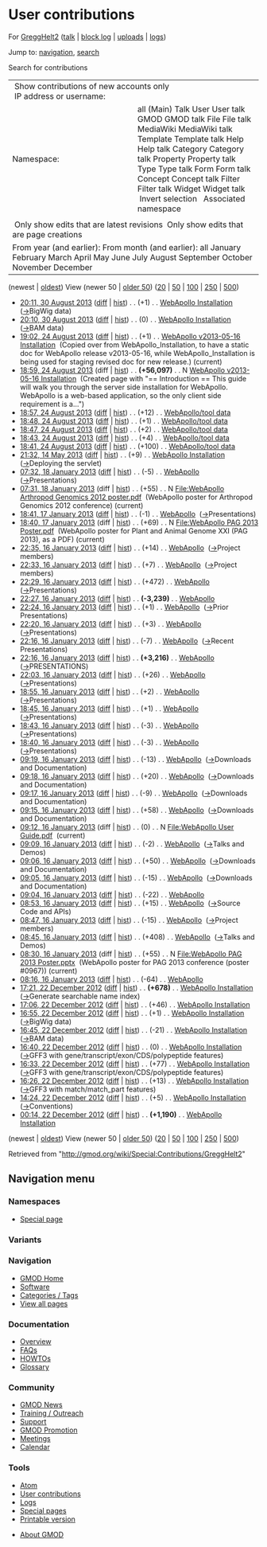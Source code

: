 <div id="mw-page-base" class="noprint">

</div>

<div id="mw-head-base" class="noprint">

</div>

<div id="content" class="mw-body" role="main">

<span id="top"></span>

<div id="mw-js-message" style="display:none;">

</div>



# <span dir="auto">User contributions</span>

<div id="bodyContent">

<div id="contentSub">

For [GreggHelt2](/wiki/User:GreggHelt2 "User:GreggHelt2") (<a
href="/mediawiki/index.php?title=User_talk:GreggHelt2&amp;action=edit&amp;redlink=1"
class="new" title="User talk:GreggHelt2 (page does not exist)">talk</a>
\| [block
log](/mediawiki/index.php?title=Special:Log/block&page=User%3AGreggHelt2 "Special:Log/block")
\|
[uploads](/wiki/Special:ListFiles/GreggHelt2 "Special:ListFiles/GreggHelt2")
\| [logs](/wiki/Special:Log/GreggHelt2 "Special:Log/GreggHelt2"))

</div>

<div id="jump-to-nav" class="mw-jump">

Jump to: [navigation](#mw-navigation), [search](#p-search)

</div>

<div id="mw-content-text">

Search for contributions

<table class="mw-contributions-table">
<colgroup>
<col style="width: 50%" />
<col style="width: 50%" />
</colgroup>
<tbody>
<tr class="odd">
<td colspan="2"> Show contributions of new accounts only<br />
 IP address or username:</td>
</tr>
<tr class="even">
<td class="mw-label">Namespace:</td>
<td>all (Main) Talk User User talk GMOD GMOD talk File File talk
MediaWiki MediaWiki talk Template Template talk Help Help talk Category
Category talk Property Property talk Type Type talk Form Form talk
Concept Concept talk Filter Filter talk Widget Widget talk  
 Invert selection 
 Associated namespace </td>
</tr>
<tr class="odd">
<td colspan="2"></td>
</tr>
<tr class="even">
<td colspan="2"> Only show edits that are latest revisions
 Only show edits that are page creations</td>
</tr>
<tr class="odd">
<td colspan="2">From year (and earlier): From month (and earlier): all
January February March April May June July August September October
November December</td>
</tr>
</tbody>
</table>

(newest \| <a
href="/mediawiki/index.php?title=Special:Contributions/GreggHelt2&amp;dir=prev&amp;target=GreggHelt2"
class="mw-lastlink" rel="last"
title="Special:Contributions/GreggHelt2">oldest</a>) View (newer 50 \|
<a
href="/mediawiki/index.php?title=Special:Contributions/GreggHelt2&amp;offset=20121222001400&amp;target=GreggHelt2"
class="mw-nextlink" rel="next"
title="Special:Contributions/GreggHelt2">older 50</a>) (<a
href="/mediawiki/index.php?title=Special:Contributions/GreggHelt2&amp;offset=&amp;limit=20&amp;target=GreggHelt2"
class="mw-numlink" title="Special:Contributions/GreggHelt2">20</a> \| <a
href="/mediawiki/index.php?title=Special:Contributions/GreggHelt2&amp;offset=&amp;limit=50&amp;target=GreggHelt2"
class="mw-numlink" title="Special:Contributions/GreggHelt2">50</a> \| <a
href="/mediawiki/index.php?title=Special:Contributions/GreggHelt2&amp;offset=&amp;limit=100&amp;target=GreggHelt2"
class="mw-numlink" title="Special:Contributions/GreggHelt2">100</a> \|
<a
href="/mediawiki/index.php?title=Special:Contributions/GreggHelt2&amp;offset=&amp;limit=250&amp;target=GreggHelt2"
class="mw-numlink" title="Special:Contributions/GreggHelt2">250</a> \|
<a
href="/mediawiki/index.php?title=Special:Contributions/GreggHelt2&amp;offset=&amp;limit=500&amp;target=GreggHelt2"
class="mw-numlink" title="Special:Contributions/GreggHelt2">500</a>)

- <a
  href="/mediawiki/index.php?title=WebApollo_Installation&amp;oldid=24450"
  class="mw-changeslist-date" title="WebApollo Installation">20:11, 30
  August 2013</a>
  ([diff](/mediawiki/index.php?title=WebApollo_Installation&diff=prev&oldid=24450 "WebApollo Installation")
  \|
  [hist](/mediawiki/index.php?title=WebApollo_Installation&action=history "WebApollo Installation"))
  <span class="mw-changeslist-separator">. .</span>
  <span class="mw-plusminus-pos" dir="ltr"
  title="65,053 bytes after change">(+1)</span>‎
  <span class="mw-changeslist-separator">. .</span>
  <a href="/wiki/WebApollo_Installation" class="mw-contributions-title"
  title="WebApollo Installation">WebApollo Installation</a> ‎
  <span class="comment">([→](/wiki/WebApollo_Installation#BigWig_data "WebApollo Installation")‎<span dir="auto"><span class="autocomment">BigWig
  data</span></span>)</span>
- <a
  href="/mediawiki/index.php?title=WebApollo_Installation&amp;oldid=24449"
  class="mw-changeslist-date" title="WebApollo Installation">20:10, 30
  August 2013</a>
  ([diff](/mediawiki/index.php?title=WebApollo_Installation&diff=prev&oldid=24449 "WebApollo Installation")
  \|
  [hist](/mediawiki/index.php?title=WebApollo_Installation&action=history "WebApollo Installation"))
  <span class="mw-changeslist-separator">. .</span>
  <span class="mw-plusminus-null" dir="ltr"
  title="65,052 bytes after change">(0)</span>‎
  <span class="mw-changeslist-separator">. .</span>
  <a href="/wiki/WebApollo_Installation" class="mw-contributions-title"
  title="WebApollo Installation">WebApollo Installation</a> ‎
  <span class="comment">([→](/wiki/WebApollo_Installation#BAM_data "WebApollo Installation")‎<span dir="auto"><span class="autocomment">BAM
  data</span></span>)</span>
- <a
  href="/mediawiki/index.php?title=WebApollo_v2013-05-16_Installation&amp;oldid=24426"
  class="mw-changeslist-date"
  title="WebApollo v2013-05-16 Installation">19:02, 24 August 2013</a>
  ([diff](/mediawiki/index.php?title=WebApollo_v2013-05-16_Installation&diff=prev&oldid=24426 "WebApollo v2013-05-16 Installation")
  \|
  [hist](/mediawiki/index.php?title=WebApollo_v2013-05-16_Installation&action=history "WebApollo v2013-05-16 Installation"))
  <span class="mw-changeslist-separator">. .</span>
  <span class="mw-plusminus-pos" dir="ltr"
  title="56,098 bytes after change">(+1)</span>‎
  <span class="mw-changeslist-separator">. .</span>
  <a href="/wiki/WebApollo_v2013-05-16_Installation"
  class="mw-contributions-title"
  title="WebApollo v2013-05-16 Installation">WebApollo v2013-05-16
  Installation</a> ‎ <span class="comment">(Copied over from
  WebApollo_Installation, to have a static doc for WebApollo release
  v2013-05-16, while WebApollo_Installation is being used for staging
  revised doc for new release.)</span>
  <span class="mw-uctop">(current)</span>
- <a
  href="/mediawiki/index.php?title=WebApollo_v2013-05-16_Installation&amp;oldid=24425"
  class="mw-changeslist-date"
  title="WebApollo v2013-05-16 Installation">18:59, 24 August 2013</a>
  (diff \|
  [hist](/mediawiki/index.php?title=WebApollo_v2013-05-16_Installation&action=history "WebApollo v2013-05-16 Installation"))
  <span class="mw-changeslist-separator">. .</span> **(+56,097)**‎
  <span class="mw-changeslist-separator">. .</span> N
  <a href="/wiki/WebApollo_v2013-05-16_Installation"
  class="mw-contributions-title"
  title="WebApollo v2013-05-16 Installation">WebApollo v2013-05-16
  Installation</a> ‎ <span class="comment">(Created page with "==
  Introduction == This guide will walk you through the server side
  installation for WebApollo. WebApollo is a web-based application, so
  the only client side requirement is a...")</span>
- <a href="/mediawiki/index.php?title=WebApollo/tool_data&amp;oldid=24424"
  class="mw-changeslist-date" title="WebApollo/tool data">18:57, 24 August
  2013</a>
  ([diff](/mediawiki/index.php?title=WebApollo/tool_data&diff=prev&oldid=24424 "WebApollo/tool data")
  \|
  [hist](/mediawiki/index.php?title=WebApollo/tool_data&action=history "WebApollo/tool data"))
  <span class="mw-changeslist-separator">. .</span>
  <span class="mw-plusminus-pos" dir="ltr"
  title="4,804 bytes after change">(+12)</span>‎
  <span class="mw-changeslist-separator">. .</span>
  <a href="/wiki/WebApollo/tool_data" class="mw-contributions-title"
  title="WebApollo/tool data">WebApollo/tool data</a> ‎
- <a href="/mediawiki/index.php?title=WebApollo/tool_data&amp;oldid=24423"
  class="mw-changeslist-date" title="WebApollo/tool data">18:48, 24 August
  2013</a>
  ([diff](/mediawiki/index.php?title=WebApollo/tool_data&diff=prev&oldid=24423 "WebApollo/tool data")
  \|
  [hist](/mediawiki/index.php?title=WebApollo/tool_data&action=history "WebApollo/tool data"))
  <span class="mw-changeslist-separator">. .</span>
  <span class="mw-plusminus-pos" dir="ltr"
  title="4,792 bytes after change">(+1)</span>‎
  <span class="mw-changeslist-separator">. .</span>
  <a href="/wiki/WebApollo/tool_data" class="mw-contributions-title"
  title="WebApollo/tool data">WebApollo/tool data</a> ‎
- <a href="/mediawiki/index.php?title=WebApollo/tool_data&amp;oldid=24422"
  class="mw-changeslist-date" title="WebApollo/tool data">18:47, 24 August
  2013</a>
  ([diff](/mediawiki/index.php?title=WebApollo/tool_data&diff=prev&oldid=24422 "WebApollo/tool data")
  \|
  [hist](/mediawiki/index.php?title=WebApollo/tool_data&action=history "WebApollo/tool data"))
  <span class="mw-changeslist-separator">. .</span>
  <span class="mw-plusminus-pos" dir="ltr"
  title="4,791 bytes after change">(+2)</span>‎
  <span class="mw-changeslist-separator">. .</span>
  <a href="/wiki/WebApollo/tool_data" class="mw-contributions-title"
  title="WebApollo/tool data">WebApollo/tool data</a> ‎
- <a href="/mediawiki/index.php?title=WebApollo/tool_data&amp;oldid=24421"
  class="mw-changeslist-date" title="WebApollo/tool data">18:43, 24 August
  2013</a>
  ([diff](/mediawiki/index.php?title=WebApollo/tool_data&diff=prev&oldid=24421 "WebApollo/tool data")
  \|
  [hist](/mediawiki/index.php?title=WebApollo/tool_data&action=history "WebApollo/tool data"))
  <span class="mw-changeslist-separator">. .</span>
  <span class="mw-plusminus-pos" dir="ltr"
  title="4,789 bytes after change">(+4)</span>‎
  <span class="mw-changeslist-separator">. .</span>
  <a href="/wiki/WebApollo/tool_data" class="mw-contributions-title"
  title="WebApollo/tool data">WebApollo/tool data</a> ‎
- <a href="/mediawiki/index.php?title=WebApollo/tool_data&amp;oldid=24420"
  class="mw-changeslist-date" title="WebApollo/tool data">18:41, 24 August
  2013</a>
  ([diff](/mediawiki/index.php?title=WebApollo/tool_data&diff=prev&oldid=24420 "WebApollo/tool data")
  \|
  [hist](/mediawiki/index.php?title=WebApollo/tool_data&action=history "WebApollo/tool data"))
  <span class="mw-changeslist-separator">. .</span>
  <span class="mw-plusminus-pos" dir="ltr"
  title="4,785 bytes after change">(+100)</span>‎
  <span class="mw-changeslist-separator">. .</span>
  <a href="/wiki/WebApollo/tool_data" class="mw-contributions-title"
  title="WebApollo/tool data">WebApollo/tool data</a> ‎
- <a
  href="/mediawiki/index.php?title=WebApollo_Installation&amp;oldid=23568"
  class="mw-changeslist-date" title="WebApollo Installation">21:32, 14 May
  2013</a>
  ([diff](/mediawiki/index.php?title=WebApollo_Installation&diff=prev&oldid=23568 "WebApollo Installation")
  \|
  [hist](/mediawiki/index.php?title=WebApollo_Installation&action=history "WebApollo Installation"))
  <span class="mw-changeslist-separator">. .</span>
  <span class="mw-plusminus-pos" dir="ltr"
  title="54,146 bytes after change">(+9)</span>‎
  <span class="mw-changeslist-separator">. .</span>
  <a href="/wiki/WebApollo_Installation" class="mw-contributions-title"
  title="WebApollo Installation">WebApollo Installation</a> ‎
  <span class="comment">([→](/wiki/WebApollo_Installation#Deploying_the_servlet "WebApollo Installation")‎<span dir="auto"><span class="autocomment">Deploying
  the servlet</span></span>)</span>
- <a href="/mediawiki/index.php?title=WebApollo&amp;oldid=22833"
  class="mw-changeslist-date" title="WebApollo">07:32, 18 January 2013</a>
  ([diff](/mediawiki/index.php?title=WebApollo&diff=prev&oldid=22833 "WebApollo")
  \|
  [hist](/mediawiki/index.php?title=WebApollo&action=history "WebApollo"))
  <span class="mw-changeslist-separator">. .</span>
  <span class="mw-plusminus-neg" dir="ltr"
  title="5,866 bytes after change">(-5)</span>‎
  <span class="mw-changeslist-separator">. .</span>
  <a href="/wiki/WebApollo" class="mw-contributions-title"
  title="WebApollo">WebApollo</a> ‎
  <span class="comment">([→](/wiki/WebApollo#Presentations "WebApollo")‎<span dir="auto"><span class="autocomment">Presentations</span></span>)</span>
- <a
  href="/mediawiki/index.php?title=File:WebApollo_Arthropod_Genomics_2012_poster.pdf&amp;oldid=22832"
  class="mw-changeslist-date"
  title="File:WebApollo Arthropod Genomics 2012 poster.pdf">07:31, 18
  January 2013</a> (diff \|
  [hist](/mediawiki/index.php?title=File:WebApollo_Arthropod_Genomics_2012_poster.pdf&action=history "File:WebApollo Arthropod Genomics 2012 poster.pdf"))
  <span class="mw-changeslist-separator">. .</span>
  <span class="mw-plusminus-pos" dir="ltr"
  title="55 bytes after change">(+55)</span>‎
  <span class="mw-changeslist-separator">. .</span> N
  <a href="/wiki/File:WebApollo_Arthropod_Genomics_2012_poster.pdf"
  class="mw-contributions-title"
  title="File:WebApollo Arthropod Genomics 2012 poster.pdf">File:WebApollo
  Arthropod Genomics 2012 poster.pdf</a> ‎
  <span class="comment">(WebApollo poster for Arthropod Genomics 2012
  conference)</span> <span class="mw-uctop">(current)</span>
- <a href="/mediawiki/index.php?title=WebApollo&amp;oldid=22831"
  class="mw-changeslist-date" title="WebApollo">18:41, 17 January 2013</a>
  ([diff](/mediawiki/index.php?title=WebApollo&diff=prev&oldid=22831 "WebApollo")
  \|
  [hist](/mediawiki/index.php?title=WebApollo&action=history "WebApollo"))
  <span class="mw-changeslist-separator">. .</span>
  <span class="mw-plusminus-neg" dir="ltr"
  title="5,871 bytes after change">(-1)</span>‎
  <span class="mw-changeslist-separator">. .</span>
  <a href="/wiki/WebApollo" class="mw-contributions-title"
  title="WebApollo">WebApollo</a> ‎
  <span class="comment">([→](/wiki/WebApollo#Presentations "WebApollo")‎<span dir="auto"><span class="autocomment">Presentations</span></span>)</span>
- <a
  href="/mediawiki/index.php?title=File:WebApollo_PAG_2013_Poster.pdf&amp;oldid=22830"
  class="mw-changeslist-date"
  title="File:WebApollo PAG 2013 Poster.pdf">18:40, 17 January 2013</a>
  (diff \|
  [hist](/mediawiki/index.php?title=File:WebApollo_PAG_2013_Poster.pdf&action=history "File:WebApollo PAG 2013 Poster.pdf"))
  <span class="mw-changeslist-separator">. .</span>
  <span class="mw-plusminus-pos" dir="ltr"
  title="69 bytes after change">(+69)</span>‎
  <span class="mw-changeslist-separator">. .</span> N
  <a href="/wiki/File:WebApollo_PAG_2013_Poster.pdf"
  class="mw-contributions-title"
  title="File:WebApollo PAG 2013 Poster.pdf">File:WebApollo PAG 2013
  Poster.pdf</a> ‎ <span class="comment">(WebApollo poster for Plant and
  Animal Genome XXI (PAG 2013), as a PDF)</span>
  <span class="mw-uctop">(current)</span>
- <a href="/mediawiki/index.php?title=WebApollo&amp;oldid=22829"
  class="mw-changeslist-date" title="WebApollo">22:35, 16 January 2013</a>
  ([diff](/mediawiki/index.php?title=WebApollo&diff=prev&oldid=22829 "WebApollo")
  \|
  [hist](/mediawiki/index.php?title=WebApollo&action=history "WebApollo"))
  <span class="mw-changeslist-separator">. .</span>
  <span class="mw-plusminus-pos" dir="ltr"
  title="5,872 bytes after change">(+14)</span>‎
  <span class="mw-changeslist-separator">. .</span>
  <a href="/wiki/WebApollo" class="mw-contributions-title"
  title="WebApollo">WebApollo</a> ‎
  <span class="comment">([→](/wiki/WebApollo#Project_members "WebApollo")‎<span dir="auto"><span class="autocomment">Project
  members</span></span>)</span>
- <a href="/mediawiki/index.php?title=WebApollo&amp;oldid=22828"
  class="mw-changeslist-date" title="WebApollo">22:33, 16 January 2013</a>
  ([diff](/mediawiki/index.php?title=WebApollo&diff=prev&oldid=22828 "WebApollo")
  \|
  [hist](/mediawiki/index.php?title=WebApollo&action=history "WebApollo"))
  <span class="mw-changeslist-separator">. .</span>
  <span class="mw-plusminus-pos" dir="ltr"
  title="5,858 bytes after change">(+7)</span>‎
  <span class="mw-changeslist-separator">. .</span>
  <a href="/wiki/WebApollo" class="mw-contributions-title"
  title="WebApollo">WebApollo</a> ‎
  <span class="comment">([→](/wiki/WebApollo#Project_members "WebApollo")‎<span dir="auto"><span class="autocomment">Project
  members</span></span>)</span>
- <a href="/mediawiki/index.php?title=WebApollo&amp;oldid=22827"
  class="mw-changeslist-date" title="WebApollo">22:29, 16 January 2013</a>
  ([diff](/mediawiki/index.php?title=WebApollo&diff=prev&oldid=22827 "WebApollo")
  \|
  [hist](/mediawiki/index.php?title=WebApollo&action=history "WebApollo"))
  <span class="mw-changeslist-separator">. .</span>
  <span class="mw-plusminus-pos" dir="ltr"
  title="5,851 bytes after change">(+472)</span>‎
  <span class="mw-changeslist-separator">. .</span>
  <a href="/wiki/WebApollo" class="mw-contributions-title"
  title="WebApollo">WebApollo</a> ‎
  <span class="comment">([→](/wiki/WebApollo#Presentations "WebApollo")‎<span dir="auto"><span class="autocomment">Presentations</span></span>)</span>
- <a href="/mediawiki/index.php?title=WebApollo&amp;oldid=22826"
  class="mw-changeslist-date" title="WebApollo">22:27, 16 January 2013</a>
  ([diff](/mediawiki/index.php?title=WebApollo&diff=prev&oldid=22826 "WebApollo")
  \|
  [hist](/mediawiki/index.php?title=WebApollo&action=history "WebApollo"))
  <span class="mw-changeslist-separator">. .</span> **(-3,239)**‎
  <span class="mw-changeslist-separator">. .</span>
  <a href="/wiki/WebApollo" class="mw-contributions-title"
  title="WebApollo">WebApollo</a> ‎
- <a href="/mediawiki/index.php?title=WebApollo&amp;oldid=22825"
  class="mw-changeslist-date" title="WebApollo">22:24, 16 January 2013</a>
  ([diff](/mediawiki/index.php?title=WebApollo&diff=prev&oldid=22825 "WebApollo")
  \|
  [hist](/mediawiki/index.php?title=WebApollo&action=history "WebApollo"))
  <span class="mw-changeslist-separator">. .</span>
  <span class="mw-plusminus-pos" dir="ltr"
  title="8,618 bytes after change">(+1)</span>‎
  <span class="mw-changeslist-separator">. .</span>
  <a href="/wiki/WebApollo" class="mw-contributions-title"
  title="WebApollo">WebApollo</a> ‎
  <span class="comment">([→](/wiki/WebApollo#Prior_Presentations "WebApollo")‎<span dir="auto"><span class="autocomment">Prior
  Presentations</span></span>)</span>
- <a href="/mediawiki/index.php?title=WebApollo&amp;oldid=22824"
  class="mw-changeslist-date" title="WebApollo">22:20, 16 January 2013</a>
  ([diff](/mediawiki/index.php?title=WebApollo&diff=prev&oldid=22824 "WebApollo")
  \|
  [hist](/mediawiki/index.php?title=WebApollo&action=history "WebApollo"))
  <span class="mw-changeslist-separator">. .</span>
  <span class="mw-plusminus-pos" dir="ltr"
  title="8,617 bytes after change">(+3)</span>‎
  <span class="mw-changeslist-separator">. .</span>
  <a href="/wiki/WebApollo" class="mw-contributions-title"
  title="WebApollo">WebApollo</a> ‎
  <span class="comment">([→](/wiki/WebApollo#Presentations "WebApollo")‎<span dir="auto"><span class="autocomment">Presentations</span></span>)</span>
- <a href="/mediawiki/index.php?title=WebApollo&amp;oldid=22823"
  class="mw-changeslist-date" title="WebApollo">22:16, 16 January 2013</a>
  ([diff](/mediawiki/index.php?title=WebApollo&diff=prev&oldid=22823 "WebApollo")
  \|
  [hist](/mediawiki/index.php?title=WebApollo&action=history "WebApollo"))
  <span class="mw-changeslist-separator">. .</span>
  <span class="mw-plusminus-neg" dir="ltr"
  title="8,614 bytes after change">(-7)</span>‎
  <span class="mw-changeslist-separator">. .</span>
  <a href="/wiki/WebApollo" class="mw-contributions-title"
  title="WebApollo">WebApollo</a> ‎
  <span class="comment">([→](/wiki/WebApollo#Recent_Presentations "WebApollo")‎<span dir="auto"><span class="autocomment">Recent
  Presentations</span></span>)</span>
- <a href="/mediawiki/index.php?title=WebApollo&amp;oldid=22822"
  class="mw-changeslist-date" title="WebApollo">22:16, 16 January 2013</a>
  ([diff](/mediawiki/index.php?title=WebApollo&diff=prev&oldid=22822 "WebApollo")
  \|
  [hist](/mediawiki/index.php?title=WebApollo&action=history "WebApollo"))
  <span class="mw-changeslist-separator">. .</span> **(+3,216)**‎
  <span class="mw-changeslist-separator">. .</span>
  <a href="/wiki/WebApollo" class="mw-contributions-title"
  title="WebApollo">WebApollo</a> ‎
  <span class="comment">([→](/wiki/WebApollo#PRESENTATIONS "WebApollo")‎<span dir="auto"><span class="autocomment">PRESENTATIONS</span></span>)</span>
- <a href="/mediawiki/index.php?title=WebApollo&amp;oldid=22821"
  class="mw-changeslist-date" title="WebApollo">22:03, 16 January 2013</a>
  ([diff](/mediawiki/index.php?title=WebApollo&diff=prev&oldid=22821 "WebApollo")
  \|
  [hist](/mediawiki/index.php?title=WebApollo&action=history "WebApollo"))
  <span class="mw-changeslist-separator">. .</span>
  <span class="mw-plusminus-pos" dir="ltr"
  title="5,405 bytes after change">(+26)</span>‎
  <span class="mw-changeslist-separator">. .</span>
  <a href="/wiki/WebApollo" class="mw-contributions-title"
  title="WebApollo">WebApollo</a> ‎
  <span class="comment">([→](/wiki/WebApollo#Presentations "WebApollo")‎<span dir="auto"><span class="autocomment">Presentations</span></span>)</span>
- <a href="/mediawiki/index.php?title=WebApollo&amp;oldid=22819"
  class="mw-changeslist-date" title="WebApollo">18:55, 16 January 2013</a>
  ([diff](/mediawiki/index.php?title=WebApollo&diff=prev&oldid=22819 "WebApollo")
  \|
  [hist](/mediawiki/index.php?title=WebApollo&action=history "WebApollo"))
  <span class="mw-changeslist-separator">. .</span>
  <span class="mw-plusminus-pos" dir="ltr"
  title="5,379 bytes after change">(+2)</span>‎
  <span class="mw-changeslist-separator">. .</span>
  <a href="/wiki/WebApollo" class="mw-contributions-title"
  title="WebApollo">WebApollo</a> ‎
  <span class="comment">([→](/wiki/WebApollo#Presentations "WebApollo")‎<span dir="auto"><span class="autocomment">Presentations</span></span>)</span>
- <a href="/mediawiki/index.php?title=WebApollo&amp;oldid=22818"
  class="mw-changeslist-date" title="WebApollo">18:45, 16 January 2013</a>
  ([diff](/mediawiki/index.php?title=WebApollo&diff=prev&oldid=22818 "WebApollo")
  \|
  [hist](/mediawiki/index.php?title=WebApollo&action=history "WebApollo"))
  <span class="mw-changeslist-separator">. .</span>
  <span class="mw-plusminus-pos" dir="ltr"
  title="5,377 bytes after change">(+1)</span>‎
  <span class="mw-changeslist-separator">. .</span>
  <a href="/wiki/WebApollo" class="mw-contributions-title"
  title="WebApollo">WebApollo</a> ‎
  <span class="comment">([→](/wiki/WebApollo#Presentations "WebApollo")‎<span dir="auto"><span class="autocomment">Presentations</span></span>)</span>
- <a href="/mediawiki/index.php?title=WebApollo&amp;oldid=22817"
  class="mw-changeslist-date" title="WebApollo">18:43, 16 January 2013</a>
  ([diff](/mediawiki/index.php?title=WebApollo&diff=prev&oldid=22817 "WebApollo")
  \|
  [hist](/mediawiki/index.php?title=WebApollo&action=history "WebApollo"))
  <span class="mw-changeslist-separator">. .</span>
  <span class="mw-plusminus-neg" dir="ltr"
  title="5,376 bytes after change">(-3)</span>‎
  <span class="mw-changeslist-separator">. .</span>
  <a href="/wiki/WebApollo" class="mw-contributions-title"
  title="WebApollo">WebApollo</a> ‎
  <span class="comment">([→](/wiki/WebApollo#Presentations "WebApollo")‎<span dir="auto"><span class="autocomment">Presentations</span></span>)</span>
- <a href="/mediawiki/index.php?title=WebApollo&amp;oldid=22816"
  class="mw-changeslist-date" title="WebApollo">18:40, 16 January 2013</a>
  ([diff](/mediawiki/index.php?title=WebApollo&diff=prev&oldid=22816 "WebApollo")
  \|
  [hist](/mediawiki/index.php?title=WebApollo&action=history "WebApollo"))
  <span class="mw-changeslist-separator">. .</span>
  <span class="mw-plusminus-neg" dir="ltr"
  title="5,379 bytes after change">(-3)</span>‎
  <span class="mw-changeslist-separator">. .</span>
  <a href="/wiki/WebApollo" class="mw-contributions-title"
  title="WebApollo">WebApollo</a> ‎
  <span class="comment">([→](/wiki/WebApollo#Presentations "WebApollo")‎<span dir="auto"><span class="autocomment">Presentations</span></span>)</span>
- <a href="/mediawiki/index.php?title=WebApollo&amp;oldid=22809"
  class="mw-changeslist-date" title="WebApollo">09:19, 16 January 2013</a>
  ([diff](/mediawiki/index.php?title=WebApollo&diff=prev&oldid=22809 "WebApollo")
  \|
  [hist](/mediawiki/index.php?title=WebApollo&action=history "WebApollo"))
  <span class="mw-changeslist-separator">. .</span>
  <span class="mw-plusminus-neg" dir="ltr"
  title="5,382 bytes after change">(-13)</span>‎
  <span class="mw-changeslist-separator">. .</span>
  <a href="/wiki/WebApollo" class="mw-contributions-title"
  title="WebApollo">WebApollo</a> ‎
  <span class="comment">([→](/wiki/WebApollo#Downloads_and_Documentation "WebApollo")‎<span dir="auto"><span class="autocomment">Downloads
  and Documentation</span></span>)</span>
- <a href="/mediawiki/index.php?title=WebApollo&amp;oldid=22808"
  class="mw-changeslist-date" title="WebApollo">09:18, 16 January 2013</a>
  ([diff](/mediawiki/index.php?title=WebApollo&diff=prev&oldid=22808 "WebApollo")
  \|
  [hist](/mediawiki/index.php?title=WebApollo&action=history "WebApollo"))
  <span class="mw-changeslist-separator">. .</span>
  <span class="mw-plusminus-pos" dir="ltr"
  title="5,395 bytes after change">(+20)</span>‎
  <span class="mw-changeslist-separator">. .</span>
  <a href="/wiki/WebApollo" class="mw-contributions-title"
  title="WebApollo">WebApollo</a> ‎
  <span class="comment">([→](/wiki/WebApollo#Downloads_and_Documentation "WebApollo")‎<span dir="auto"><span class="autocomment">Downloads
  and Documentation</span></span>)</span>
- <a href="/mediawiki/index.php?title=WebApollo&amp;oldid=22807"
  class="mw-changeslist-date" title="WebApollo">09:17, 16 January 2013</a>
  ([diff](/mediawiki/index.php?title=WebApollo&diff=prev&oldid=22807 "WebApollo")
  \|
  [hist](/mediawiki/index.php?title=WebApollo&action=history "WebApollo"))
  <span class="mw-changeslist-separator">. .</span>
  <span class="mw-plusminus-neg" dir="ltr"
  title="5,375 bytes after change">(-9)</span>‎
  <span class="mw-changeslist-separator">. .</span>
  <a href="/wiki/WebApollo" class="mw-contributions-title"
  title="WebApollo">WebApollo</a> ‎
  <span class="comment">([→](/wiki/WebApollo#Downloads_and_Documentation "WebApollo")‎<span dir="auto"><span class="autocomment">Downloads
  and Documentation</span></span>)</span>
- <a href="/mediawiki/index.php?title=WebApollo&amp;oldid=22806"
  class="mw-changeslist-date" title="WebApollo">09:15, 16 January 2013</a>
  ([diff](/mediawiki/index.php?title=WebApollo&diff=prev&oldid=22806 "WebApollo")
  \|
  [hist](/mediawiki/index.php?title=WebApollo&action=history "WebApollo"))
  <span class="mw-changeslist-separator">. .</span>
  <span class="mw-plusminus-pos" dir="ltr"
  title="5,384 bytes after change">(+58)</span>‎
  <span class="mw-changeslist-separator">. .</span>
  <a href="/wiki/WebApollo" class="mw-contributions-title"
  title="WebApollo">WebApollo</a> ‎
  <span class="comment">([→](/wiki/WebApollo#Downloads_and_Documentation "WebApollo")‎<span dir="auto"><span class="autocomment">Downloads
  and Documentation</span></span>)</span>
- <a
  href="/mediawiki/index.php?title=File:WebApollo_User_Guide.pdf&amp;oldid=22805"
  class="mw-changeslist-date" title="File:WebApollo User Guide.pdf">09:12,
  16 January 2013</a> (diff \|
  [hist](/mediawiki/index.php?title=File:WebApollo_User_Guide.pdf&action=history "File:WebApollo User Guide.pdf"))
  <span class="mw-changeslist-separator">. .</span>
  <span class="mw-plusminus-null" dir="ltr"
  title="0 bytes after change">(0)</span>‎
  <span class="mw-changeslist-separator">. .</span> N
  <a href="/wiki/File:WebApollo_User_Guide.pdf"
  class="mw-contributions-title"
  title="File:WebApollo User Guide.pdf">File:WebApollo User Guide.pdf</a>
  ‎ <span class="mw-uctop">(current)</span>
- <a href="/mediawiki/index.php?title=WebApollo&amp;oldid=22804"
  class="mw-changeslist-date" title="WebApollo">09:09, 16 January 2013</a>
  ([diff](/mediawiki/index.php?title=WebApollo&diff=prev&oldid=22804 "WebApollo")
  \|
  [hist](/mediawiki/index.php?title=WebApollo&action=history "WebApollo"))
  <span class="mw-changeslist-separator">. .</span>
  <span class="mw-plusminus-neg" dir="ltr"
  title="5,326 bytes after change">(-2)</span>‎
  <span class="mw-changeslist-separator">. .</span>
  <a href="/wiki/WebApollo" class="mw-contributions-title"
  title="WebApollo">WebApollo</a> ‎
  <span class="comment">([→](/wiki/WebApollo#Talks_and_Demos "WebApollo")‎<span dir="auto"><span class="autocomment">Talks
  and Demos</span></span>)</span>
- <a href="/mediawiki/index.php?title=WebApollo&amp;oldid=22803"
  class="mw-changeslist-date" title="WebApollo">09:06, 16 January 2013</a>
  ([diff](/mediawiki/index.php?title=WebApollo&diff=prev&oldid=22803 "WebApollo")
  \|
  [hist](/mediawiki/index.php?title=WebApollo&action=history "WebApollo"))
  <span class="mw-changeslist-separator">. .</span>
  <span class="mw-plusminus-pos" dir="ltr"
  title="5,328 bytes after change">(+50)</span>‎
  <span class="mw-changeslist-separator">. .</span>
  <a href="/wiki/WebApollo" class="mw-contributions-title"
  title="WebApollo">WebApollo</a> ‎
  <span class="comment">([→](/wiki/WebApollo#Downloads_and_Documentation "WebApollo")‎<span dir="auto"><span class="autocomment">Downloads
  and Documentation</span></span>)</span>
- <a href="/mediawiki/index.php?title=WebApollo&amp;oldid=22802"
  class="mw-changeslist-date" title="WebApollo">09:05, 16 January 2013</a>
  ([diff](/mediawiki/index.php?title=WebApollo&diff=prev&oldid=22802 "WebApollo")
  \|
  [hist](/mediawiki/index.php?title=WebApollo&action=history "WebApollo"))
  <span class="mw-changeslist-separator">. .</span>
  <span class="mw-plusminus-neg" dir="ltr"
  title="5,278 bytes after change">(-15)</span>‎
  <span class="mw-changeslist-separator">. .</span>
  <a href="/wiki/WebApollo" class="mw-contributions-title"
  title="WebApollo">WebApollo</a> ‎
  <span class="comment">([→](/wiki/WebApollo#Downloads_and_Documentation "WebApollo")‎<span dir="auto"><span class="autocomment">Downloads
  and Documentation</span></span>)</span>
- <a href="/mediawiki/index.php?title=WebApollo&amp;oldid=22801"
  class="mw-changeslist-date" title="WebApollo">09:04, 16 January 2013</a>
  ([diff](/mediawiki/index.php?title=WebApollo&diff=prev&oldid=22801 "WebApollo")
  \|
  [hist](/mediawiki/index.php?title=WebApollo&action=history "WebApollo"))
  <span class="mw-changeslist-separator">. .</span>
  <span class="mw-plusminus-neg" dir="ltr"
  title="5,293 bytes after change">(-22)</span>‎
  <span class="mw-changeslist-separator">. .</span>
  <a href="/wiki/WebApollo" class="mw-contributions-title"
  title="WebApollo">WebApollo</a> ‎
- <a href="/mediawiki/index.php?title=WebApollo&amp;oldid=22800"
  class="mw-changeslist-date" title="WebApollo">08:53, 16 January 2013</a>
  ([diff](/mediawiki/index.php?title=WebApollo&diff=prev&oldid=22800 "WebApollo")
  \|
  [hist](/mediawiki/index.php?title=WebApollo&action=history "WebApollo"))
  <span class="mw-changeslist-separator">. .</span>
  <span class="mw-plusminus-pos" dir="ltr"
  title="5,315 bytes after change">(+15)</span>‎
  <span class="mw-changeslist-separator">. .</span>
  <a href="/wiki/WebApollo" class="mw-contributions-title"
  title="WebApollo">WebApollo</a> ‎
  <span class="comment">([→](/wiki/WebApollo#Source_Code_and_APIs "WebApollo")‎<span dir="auto"><span class="autocomment">Source
  Code and APIs</span></span>)</span>
- <a href="/mediawiki/index.php?title=WebApollo&amp;oldid=22799"
  class="mw-changeslist-date" title="WebApollo">08:47, 16 January 2013</a>
  ([diff](/mediawiki/index.php?title=WebApollo&diff=prev&oldid=22799 "WebApollo")
  \|
  [hist](/mediawiki/index.php?title=WebApollo&action=history "WebApollo"))
  <span class="mw-changeslist-separator">. .</span>
  <span class="mw-plusminus-neg" dir="ltr"
  title="5,300 bytes after change">(-15)</span>‎
  <span class="mw-changeslist-separator">. .</span>
  <a href="/wiki/WebApollo" class="mw-contributions-title"
  title="WebApollo">WebApollo</a> ‎
  <span class="comment">([→](/wiki/WebApollo#Project_members "WebApollo")‎<span dir="auto"><span class="autocomment">Project
  members</span></span>)</span>
- <a href="/mediawiki/index.php?title=WebApollo&amp;oldid=22798"
  class="mw-changeslist-date" title="WebApollo">08:45, 16 January 2013</a>
  ([diff](/mediawiki/index.php?title=WebApollo&diff=prev&oldid=22798 "WebApollo")
  \|
  [hist](/mediawiki/index.php?title=WebApollo&action=history "WebApollo"))
  <span class="mw-changeslist-separator">. .</span>
  <span class="mw-plusminus-pos" dir="ltr"
  title="5,315 bytes after change">(+408)</span>‎
  <span class="mw-changeslist-separator">. .</span>
  <a href="/wiki/WebApollo" class="mw-contributions-title"
  title="WebApollo">WebApollo</a> ‎
  <span class="comment">([→](/wiki/WebApollo#Talks_and_Demos "WebApollo")‎<span dir="auto"><span class="autocomment">Talks
  and Demos</span></span>)</span>
- <a
  href="/mediawiki/index.php?title=File:WebApollo_PAG_2013_Poster.pptx&amp;oldid=22797"
  class="mw-changeslist-date"
  title="File:WebApollo PAG 2013 Poster.pptx">08:30, 16 January 2013</a>
  (diff \|
  [hist](/mediawiki/index.php?title=File:WebApollo_PAG_2013_Poster.pptx&action=history "File:WebApollo PAG 2013 Poster.pptx"))
  <span class="mw-changeslist-separator">. .</span>
  <span class="mw-plusminus-pos" dir="ltr"
  title="55 bytes after change">(+55)</span>‎
  <span class="mw-changeslist-separator">. .</span> N
  <a href="/wiki/File:WebApollo_PAG_2013_Poster.pptx"
  class="mw-contributions-title"
  title="File:WebApollo PAG 2013 Poster.pptx">File:WebApollo PAG 2013
  Poster.pptx</a> ‎ <span class="comment">(WebApollo poster for PAG 2013
  conference (poster \#0967))</span>
  <span class="mw-uctop">(current)</span>
- <a href="/mediawiki/index.php?title=WebApollo&amp;oldid=22796"
  class="mw-changeslist-date" title="WebApollo">08:16, 16 January 2013</a>
  ([diff](/mediawiki/index.php?title=WebApollo&diff=prev&oldid=22796 "WebApollo")
  \|
  [hist](/mediawiki/index.php?title=WebApollo&action=history "WebApollo"))
  <span class="mw-changeslist-separator">. .</span>
  <span class="mw-plusminus-neg" dir="ltr"
  title="4,907 bytes after change">(-64)</span>‎
  <span class="mw-changeslist-separator">. .</span>
  <a href="/wiki/WebApollo" class="mw-contributions-title"
  title="WebApollo">WebApollo</a> ‎
- <a
  href="/mediawiki/index.php?title=WebApollo_Installation&amp;oldid=22693"
  class="mw-changeslist-date" title="WebApollo Installation">17:21, 22
  December 2012</a>
  ([diff](/mediawiki/index.php?title=WebApollo_Installation&diff=prev&oldid=22693 "WebApollo Installation")
  \|
  [hist](/mediawiki/index.php?title=WebApollo_Installation&action=history "WebApollo Installation"))
  <span class="mw-changeslist-separator">. .</span> **(+678)**‎
  <span class="mw-changeslist-separator">. .</span>
  <a href="/wiki/WebApollo_Installation" class="mw-contributions-title"
  title="WebApollo Installation">WebApollo Installation</a> ‎
  <span class="comment">([→](/wiki/WebApollo_Installation#Generate_searchable_name_index "WebApollo Installation")‎<span dir="auto"><span class="autocomment">Generate
  searchable name index</span></span>)</span>
- <a
  href="/mediawiki/index.php?title=WebApollo_Installation&amp;oldid=22692"
  class="mw-changeslist-date" title="WebApollo Installation">17:06, 22
  December 2012</a>
  ([diff](/mediawiki/index.php?title=WebApollo_Installation&diff=prev&oldid=22692 "WebApollo Installation")
  \|
  [hist](/mediawiki/index.php?title=WebApollo_Installation&action=history "WebApollo Installation"))
  <span class="mw-changeslist-separator">. .</span>
  <span class="mw-plusminus-pos" dir="ltr"
  title="50,241 bytes after change">(+46)</span>‎
  <span class="mw-changeslist-separator">. .</span>
  <a href="/wiki/WebApollo_Installation" class="mw-contributions-title"
  title="WebApollo Installation">WebApollo Installation</a> ‎
- <a
  href="/mediawiki/index.php?title=WebApollo_Installation&amp;oldid=22691"
  class="mw-changeslist-date" title="WebApollo Installation">16:55, 22
  December 2012</a>
  ([diff](/mediawiki/index.php?title=WebApollo_Installation&diff=prev&oldid=22691 "WebApollo Installation")
  \|
  [hist](/mediawiki/index.php?title=WebApollo_Installation&action=history "WebApollo Installation"))
  <span class="mw-changeslist-separator">. .</span>
  <span class="mw-plusminus-pos" dir="ltr"
  title="50,195 bytes after change">(+1)</span>‎
  <span class="mw-changeslist-separator">. .</span>
  <a href="/wiki/WebApollo_Installation" class="mw-contributions-title"
  title="WebApollo Installation">WebApollo Installation</a> ‎
  <span class="comment">([→](/wiki/WebApollo_Installation#BigWig_data "WebApollo Installation")‎<span dir="auto"><span class="autocomment">BigWig
  data</span></span>)</span>
- <a
  href="/mediawiki/index.php?title=WebApollo_Installation&amp;oldid=22690"
  class="mw-changeslist-date" title="WebApollo Installation">16:45, 22
  December 2012</a>
  ([diff](/mediawiki/index.php?title=WebApollo_Installation&diff=prev&oldid=22690 "WebApollo Installation")
  \|
  [hist](/mediawiki/index.php?title=WebApollo_Installation&action=history "WebApollo Installation"))
  <span class="mw-changeslist-separator">. .</span>
  <span class="mw-plusminus-neg" dir="ltr"
  title="50,194 bytes after change">(-21)</span>‎
  <span class="mw-changeslist-separator">. .</span>
  <a href="/wiki/WebApollo_Installation" class="mw-contributions-title"
  title="WebApollo Installation">WebApollo Installation</a> ‎
  <span class="comment">([→](/wiki/WebApollo_Installation#BAM_data "WebApollo Installation")‎<span dir="auto"><span class="autocomment">BAM
  data</span></span>)</span>
- <a
  href="/mediawiki/index.php?title=WebApollo_Installation&amp;oldid=22689"
  class="mw-changeslist-date" title="WebApollo Installation">16:40, 22
  December 2012</a>
  ([diff](/mediawiki/index.php?title=WebApollo_Installation&diff=prev&oldid=22689 "WebApollo Installation")
  \|
  [hist](/mediawiki/index.php?title=WebApollo_Installation&action=history "WebApollo Installation"))
  <span class="mw-changeslist-separator">. .</span>
  <span class="mw-plusminus-null" dir="ltr"
  title="50,215 bytes after change">(0)</span>‎
  <span class="mw-changeslist-separator">. .</span>
  <a href="/wiki/WebApollo_Installation" class="mw-contributions-title"
  title="WebApollo Installation">WebApollo Installation</a> ‎
  <span class="comment">([→](/wiki/WebApollo_Installation#GFF3_with_gene.2Ftranscript.2Fexon.2FCDS.2Fpolypeptide_features "WebApollo Installation")‎<span dir="auto"><span class="autocomment">GFF3
  with gene/transcript/exon/CDS/polypeptide
  features</span></span>)</span>
- <a
  href="/mediawiki/index.php?title=WebApollo_Installation&amp;oldid=22688"
  class="mw-changeslist-date" title="WebApollo Installation">16:33, 22
  December 2012</a>
  ([diff](/mediawiki/index.php?title=WebApollo_Installation&diff=prev&oldid=22688 "WebApollo Installation")
  \|
  [hist](/mediawiki/index.php?title=WebApollo_Installation&action=history "WebApollo Installation"))
  <span class="mw-changeslist-separator">. .</span>
  <span class="mw-plusminus-pos" dir="ltr"
  title="50,215 bytes after change">(+77)</span>‎
  <span class="mw-changeslist-separator">. .</span>
  <a href="/wiki/WebApollo_Installation" class="mw-contributions-title"
  title="WebApollo Installation">WebApollo Installation</a> ‎
  <span class="comment">([→](/wiki/WebApollo_Installation#GFF3_with_gene.2Ftranscript.2Fexon.2FCDS.2Fpolypeptide_features "WebApollo Installation")‎<span dir="auto"><span class="autocomment">GFF3
  with gene/transcript/exon/CDS/polypeptide
  features</span></span>)</span>
- <a
  href="/mediawiki/index.php?title=WebApollo_Installation&amp;oldid=22686"
  class="mw-changeslist-date" title="WebApollo Installation">16:26, 22
  December 2012</a>
  ([diff](/mediawiki/index.php?title=WebApollo_Installation&diff=prev&oldid=22686 "WebApollo Installation")
  \|
  [hist](/mediawiki/index.php?title=WebApollo_Installation&action=history "WebApollo Installation"))
  <span class="mw-changeslist-separator">. .</span>
  <span class="mw-plusminus-pos" dir="ltr"
  title="50,519 bytes after change">(+13)</span>‎
  <span class="mw-changeslist-separator">. .</span>
  <a href="/wiki/WebApollo_Installation" class="mw-contributions-title"
  title="WebApollo Installation">WebApollo Installation</a> ‎
  <span class="comment">([→](/wiki/WebApollo_Installation#GFF3_with_match.2Fmatch_part_features "WebApollo Installation")‎<span dir="auto"><span class="autocomment">GFF3
  with match/match_part features</span></span>)</span>
- <a
  href="/mediawiki/index.php?title=WebApollo_Installation&amp;oldid=22685"
  class="mw-changeslist-date" title="WebApollo Installation">14:24, 22
  December 2012</a>
  ([diff](/mediawiki/index.php?title=WebApollo_Installation&diff=prev&oldid=22685 "WebApollo Installation")
  \|
  [hist](/mediawiki/index.php?title=WebApollo_Installation&action=history "WebApollo Installation"))
  <span class="mw-changeslist-separator">. .</span>
  <span class="mw-plusminus-pos" dir="ltr"
  title="50,506 bytes after change">(+5)</span>‎
  <span class="mw-changeslist-separator">. .</span>
  <a href="/wiki/WebApollo_Installation" class="mw-contributions-title"
  title="WebApollo Installation">WebApollo Installation</a> ‎
  <span class="comment">([→](/wiki/WebApollo_Installation#Conventions "WebApollo Installation")‎<span dir="auto"><span class="autocomment">Conventions</span></span>)</span>
- <a
  href="/mediawiki/index.php?title=WebApollo_Installation&amp;oldid=22684"
  class="mw-changeslist-date" title="WebApollo Installation">00:14, 22
  December 2012</a>
  ([diff](/mediawiki/index.php?title=WebApollo_Installation&diff=prev&oldid=22684 "WebApollo Installation")
  \|
  [hist](/mediawiki/index.php?title=WebApollo_Installation&action=history "WebApollo Installation"))
  <span class="mw-changeslist-separator">. .</span> **(+1,190)**‎
  <span class="mw-changeslist-separator">. .</span>
  <a href="/wiki/WebApollo_Installation" class="mw-contributions-title"
  title="WebApollo Installation">WebApollo Installation</a> ‎

(newest \| <a
href="/mediawiki/index.php?title=Special:Contributions/GreggHelt2&amp;dir=prev&amp;target=GreggHelt2"
class="mw-lastlink" rel="last"
title="Special:Contributions/GreggHelt2">oldest</a>) View (newer 50 \|
<a
href="/mediawiki/index.php?title=Special:Contributions/GreggHelt2&amp;offset=20121222001400&amp;target=GreggHelt2"
class="mw-nextlink" rel="next"
title="Special:Contributions/GreggHelt2">older 50</a>) (<a
href="/mediawiki/index.php?title=Special:Contributions/GreggHelt2&amp;offset=&amp;limit=20&amp;target=GreggHelt2"
class="mw-numlink" title="Special:Contributions/GreggHelt2">20</a> \| <a
href="/mediawiki/index.php?title=Special:Contributions/GreggHelt2&amp;offset=&amp;limit=50&amp;target=GreggHelt2"
class="mw-numlink" title="Special:Contributions/GreggHelt2">50</a> \| <a
href="/mediawiki/index.php?title=Special:Contributions/GreggHelt2&amp;offset=&amp;limit=100&amp;target=GreggHelt2"
class="mw-numlink" title="Special:Contributions/GreggHelt2">100</a> \|
<a
href="/mediawiki/index.php?title=Special:Contributions/GreggHelt2&amp;offset=&amp;limit=250&amp;target=GreggHelt2"
class="mw-numlink" title="Special:Contributions/GreggHelt2">250</a> \|
<a
href="/mediawiki/index.php?title=Special:Contributions/GreggHelt2&amp;offset=&amp;limit=500&amp;target=GreggHelt2"
class="mw-numlink" title="Special:Contributions/GreggHelt2">500</a>)

</div>

<div class="printfooter">

Retrieved from "<http://gmod.org/wiki/Special:Contributions/GreggHelt2>"

</div>

<div id="catlinks" class="catlinks catlinks-allhidden">

</div>

<div class="visualClear">

</div>

</div>

</div>

<div id="mw-navigation">

## Navigation menu

<div id="mw-head">



<div id="left-navigation">

<div id="p-namespaces" class="vectorTabs" role="navigation"
aria-labelledby="p-namespaces-label">

### Namespaces

- <span id="ca-nstab-special">[Special
  page](/wiki/Special:Contributions/GreggHelt2 "This is a special page, you cannot edit the page itself")</span>

</div>

<div id="p-variants" class="vectorMenu emptyPortlet" role="navigation"
aria-labelledby="p-variants-label">

### 

### Variants[](#)

<div class="menu">

</div>

</div>

</div>





</div>



</div>

</div>

</div>

<div id="mw-panel">

<div id="p-logo" role="banner">

<a href="/wiki/Main_Page"
style="background-image: url(http://gmod.org/images/GMOD-cogs.png);"
title="Visit the main page"></a>

</div>

<div id="p-Navigation" class="portal" role="navigation"
aria-labelledby="p-Navigation-label">

### Navigation

<div class="body">

- <span id="n-GMOD-Home">[GMOD Home](/wiki/Main_Page)</span>
- <span id="n-Software">[Software](/wiki/GMOD_Components)</span>
- <span id="n-Categories-.2F-Tags">[Categories /
  Tags](/wiki/Categories)</span>
- <span id="n-View-all-pages">[View all
  pages](/wiki/Special:AllPages)</span>

</div>

</div>

<div id="p-Documentation" class="portal" role="navigation"
aria-labelledby="p-Documentation-label">

### Documentation

<div class="body">

- <span id="n-Overview">[Overview](/wiki/Overview)</span>
- <span id="n-FAQs">[FAQs](/wiki/Category:FAQ)</span>
- <span id="n-HOWTOs">[HOWTOs](/wiki/Category:HOWTO)</span>
- <span id="n-Glossary">[Glossary](/wiki/Glossary)</span>

</div>

</div>

<div id="p-Community" class="portal" role="navigation"
aria-labelledby="p-Community-label">

### Community

<div class="body">

- <span id="n-GMOD-News">[GMOD News](/wiki/GMOD_News)</span>
- <span id="n-Training-.2F-Outreach">[Training /
  Outreach](/wiki/Training_and_Outreach)</span>
- <span id="n-Support">[Support](/wiki/Support)</span>
- <span id="n-GMOD-Promotion">[GMOD
  Promotion](/wiki/GMOD_Promotion)</span>
- <span id="n-Meetings">[Meetings](/wiki/Meetings)</span>
- <span id="n-Calendar">[Calendar](/wiki/Calendar)</span>

</div>

</div>

<div id="p-tb" class="portal" role="navigation"
aria-labelledby="p-tb-label">

### Tools

<div class="body">

- <span id="feedlinks"><a
  href="http://gmod.org/mediawiki/index.php?title=Special:Contributions/GreggHelt2&amp;feed=atom"
  id="feed-atom" class="feedlink" rel="alternate"
  type="application/atom+xml" title="Atom feed for this page">Atom</a></span>
- <span id="t-contributions">[User
  contributions](/wiki/Special:Contributions/GreggHelt2 "A list of contributions of this user")</span>
- <span id="t-log">[Logs](/wiki/Special:Log/GreggHelt2)</span>
- <span id="t-specialpages"><a href="/wiki/Special:SpecialPages" accesskey="q"
  title="A list of all special pages [q]">Special pages</a></span>
- <span id="t-print"><a
  href="/mediawiki/index.php?title=Special:Contributions/GreggHelt2&amp;printable=yes"
  rel="alternate" accesskey="p"
  title="Printable version of this page [p]">Printable version</a></span>

</div>

</div>

</div>

</div>

<div id="footer" role="contentinfo">

- <span id="footer-places-about">[About
  GMOD](/wiki/GMOD:About "GMOD:About")</span>

<!-- -->






</div>
